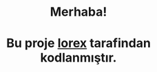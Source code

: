<h1 align="center">Merhaba!</h1>
<h1 align="center">Bu proje <a href="https://github.com/whoxami">lorex</a> tarafindan kodlanmıştır.</h1>
